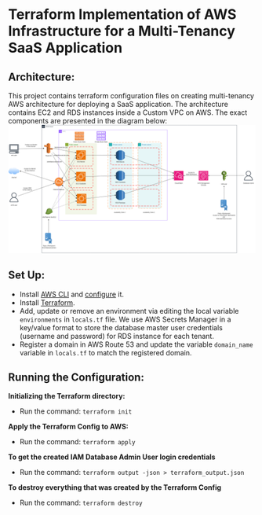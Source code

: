 # Terraform Implementation of AWS Infrastructure for a Multi-Tenancy SaaS Application

## Architecture:

This project contains terraform configuration files on creating multi-tenancy AWS architecture for deploying a SaaS application. The architecture contains EC2 and RDS instances inside a Custom VPC on AWS. The exact components are presented in the diagram below:
![alt AWS Architecture](./architecture/Diagram.png "AWS Architecture")

## Set Up:

- Install [AWS CLI](https://docs.aws.amazon.com/cli/latest/userguide/getting-started-install.html) and [configure](https://docs.aws.amazon.com/cli/latest/userguide/cli-chap-configure.html) it.
- Install [Terraform](https://developer.hashicorp.com/terraform/tutorials/aws-get-started/install-cli).
- Add, update or remove an environment via editing the local variable `environments` in `locals.tf` file. We use AWS Secrets Manager in a key/value format to store the database master user credentials (username and password) for RDS instance for each tenant.
- Register a domain in AWS Route 53 and update the variable `domain_name` variable in `locals.tf` to match the registered domain.

## Running the Configuration:

**Initializing the Terraform directory:**
- Run the command: `terraform init`

**Apply the Terraform Config to AWS:**
- Run the command: `terraform apply`

**To get the created IAM Database Admin User login credentials**
- Run the command: `terraform output -json > terraform_output.json`

**To destroy everything that was created by the Terraform Config**
- Run the command: `terraform destroy`
